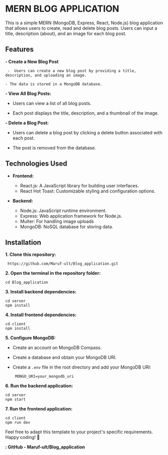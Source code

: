 # MERN BLOG APPLICATION

This is a simple MERN (MongoDB, Express, React, Node.js) blog application that allows users to create, read and delete blog posts. Users can input a title, description (about), and an image for each blog post.




## Features

**- Create a New Blog Post**
  
     -  Users can create a new blog post by providing a title, description, and uploading an image.

    - The data is stored in a MongoDB database.

**- View All Blog Posts:**
   
   - Users can view a list of all blog posts.

   - Each post displays the title, description, and a thumbnail of the image.

**- Delete a Blog Post:**

   - Users can delete a blog post by clicking a delete button associated with each post.

  - The post is removed from the database.




## Technologies Used

- **Frontend:**
 
  - React.js: A JavaScript library for building user interfaces.
  - React Hot Toast: Customizable styling and configuration options.

  
- **Backend:**
  - Node.js: JavaScript runtime environment.
  - Express: Web application framework for Node.js.
  - Multer: For handling image uploads
  - MongoDB: NoSQL database for storing data.


## Installation

**1. Clone this repository:**

   ```
    https://github.com/Maruf-ult/Blog_application.git
   ```

**2. Open the terminal in the repository folder:**
 
   ```
   cd Blog_application
   ```

**3. Install backend dependencies:**

   ```
   cd server
   npm install
   ```

**4. Install frontend dependencies:**
   
   ```
   cd client
   npm install
   ```

**5. Configure MongoDB:**
- Create an account on MongoDB Compass.
- Create a database and obtain your MongoDB URI.
- Create a `.env` file in the root directory and add your MongoDB URI:

  ```  MONGO_URI=your_mongodb_uri  ```

**6. Run the backend application:**
   
   ```
   cd server
   npm start
   ```

**7. Run the frontend application:**
   
   ```
   cd client
   npm run dev
   ```   


Feel free to adapt this template to your project's specific requirements. Happy coding! 🚀

**: GitHub - Maruf-ult/Blog_application**
